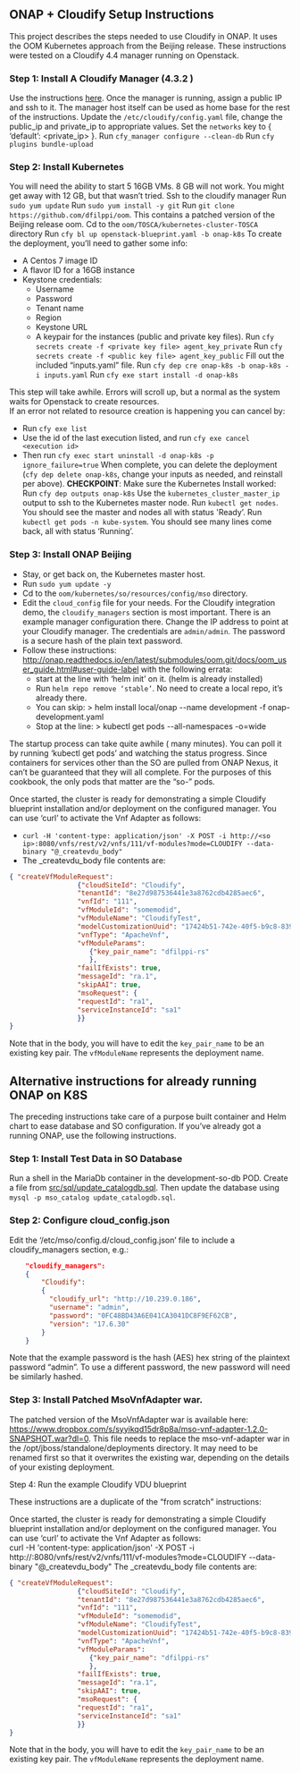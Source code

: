 ## ONAP + Cloudify Setup Instructions

This project describes the steps needed to use Cloudify in ONAP.  It uses the OOM Kubernetes approach from the Beijing release.  These instructions were tested on a Cloudify 4.4 manager running on Openstack.

### Step 1: Install A Cloudify Manager (4.3.2 )

Use the instructions [here](https://docs.cloudify.co/4.3.0/install_maintain/installation/). 
Once the manager is running, assign a public IP and ssh to it.  The manager host itself can be used as home base for the rest of the instructions.
Update the `/etc/cloudify/config.yaml` file, change the public_ip and private_ip to appropriate values.  Set the `networks` key to { ‘default’: <private_ip> }.
Run `cfy_manager configure --clean-db`
Run `cfy plugins bundle-upload`

### Step 2: Install Kubernetes
You will need the ability to start 5 16GB VMs.  8 GB will not work.  You might get away with 12 GB, but that wasn’t tried.
Ssh to the cloudify manager
Run `sudo yum update`
Run `sudo yum install -y git`
Run `git clone https://github.com/dfilppi/oom`.  This contains a patched version of the Beijing release oom.
Cd to the `oom/TOSCA/kubernetes-cluster-TOSCA` directory
Run `cfy bl up openstack-blueprint.yaml -b onap-k8s`
To create the deployment, you’ll need to gather some info:
* A Centos 7 image ID
* A flavor ID for a 16GB instance
* Keystone credentials:
  * Username
  * Password
  * Tenant name
  * Region
  * Keystone URL
  * A keypair for the instances (public and private key files).
Run `cfy secrets create -f <private key file> agent_key_private`
Run `cfy secrets create -f <public key file> agent_key_public`
Fill out the included “inputs.yaml” file.
Run `cfy dep cre onap-k8s -b onap-k8s -i inputs.yaml`
Run `cfy exe start install -d onap-k8s`

This step will take awhile.  Errors will scroll up, but a normal as the system waits for Openstack to create resources.  
If an error not related to resource creation is happening you can cancel by:
* Run `cfy exe list`
* Use the id of the last execution listed, and run `cfy exe cancel <execution id>`
* Then run `cfy exec start uninstall -d onap-k8s -p ignore_failure=true`
When complete, you can delete the deployment (`cfy dep delete onap-k8s`, change your inputs as needed, and reinstall per above).
__CHECKPOINT__: Make sure the Kubernetes Install worked:
Run `cfy dep outputs onap-k8s`
Use the `kubernetes_cluster_master_ip` output to ssh to the Kubernetes master node.
Run `kubectl get nodes`.  You should see the master and nodes all with status 'Ready’.
Run `kubectl get pods -n kube-system`.  You should see many lines come back, all with status ‘Running’.

### Step 3: Install ONAP Beijing
* Stay, or get back on, the Kubernetes master host.
* Run `sudo yum update -y`
* Cd to the `oom/kubernetes/so/resources/config/mso` directory.
* Edit the `cloud_config` file for your needs.  For the Cloudify integration demo, the `cloudify_managers` section is most important.  There is an example manager configuration there.  Change the IP address to point at your Cloudify manager.  The credentials are `admin/admin`.  The password is a secure hash of the plain text password.
* Follow these instructions: http://onap.readthedocs.io/en/latest/submodules/oom.git/docs/oom_user_guide.html#user-guide-label  with the following errata:
  * start at the line with ‘helm init’ on it. (helm is already installed)
  * Run `helm repo remove ‘stable’`.  No need to create a local repo, it’s already there.
  * You can skip: > helm install local/onap --name development -f onap-development.yaml
  * Stop at the line: > kubectl get pods --all-namespaces -o=wide

The startup process can take quite awhile ( many minutes).  You can poll it by running ‘kubectl get pods’ and watching the status progress.  Since containers for services other than the SO are pulled from ONAP Nexus, it can’t be guaranteed that they will all complete.  For the purposes of this cookbook, the only pods that matter are the “so-” pods.

Once started, the cluster is ready for demonstrating a simple Cloudify blueprint installation and/or deployment on the configured manager.  You can use ‘curl’ to activate the Vnf Adapter as follows:  

* `curl -H 'content-type: application/json' -X POST -i http://<so ip>:8080/vnfs/rest/v2/vnfs/111/vf-modules?mode=CLOUDIFY --data-binary "@_createvdu_body"`
* The _createvdu_body file contents are: 
```json
{ "createVfModuleRequest":
                 {"cloudSiteId": "Cloudify",
                 "tenantId": "8e27d987536441e3a8762cdb4285aec6",
                 "vnfId": "111",
                 "vfModuleId": "somemodid",
                 "vfModuleName": "CloudifyTest",
                 "modelCustomizationUuid": "17424b51-742e-40f5-b9c8-83918849a787",
                 "vnfType": "ApacheVnf",
                 "vfModuleParams":
                    {"key_pair_name": "dfilppi-rs"
                    },
                 "failIfExists": true,
                 "messageId": "ra.1",
                 "skipAAI": true,
                 "msoRequest": {
                 "requestId": "ra1",
                 "serviceInstanceId": "sa1"
                 }}
}
```

Note that in the body, you will have to edit the `key_pair_name` to be an existing key pair.  The `vfModuleName` represents the deployment name.


## Alternative instructions for already running ONAP on K8S

The preceding instructions take care of a purpose built container and Helm chart to ease database and SO configuration.  If you’ve already got a running ONAP, use the following instructions.

### Step 1: Install Test Data in SO Database
Run a shell in the MariaDb container in the development-so-db POD.  Create a file from [src/sql/update_catalogdb.sql]().  Then update the database using `mysql -p mso_catalog update_catalogdb.sql`.


### Step 2: Configure cloud_config.json

Edit the ‘/etc/mso/config.d/cloud_config.json’ file to include a cloudify_managers section, e.g.:

```json
    "cloudify_managers":
    {
        "Cloudify":
        {
          "cloudify_url": "http://10.239.0.186",
          "username": "admin",
          "password": "0FC48BD43A6E041CA3041DC8F9EF62CB",
          "version": "17.6.30"
        }
    }
```

Note that the example password is the hash (AES) hex string of the plaintext password “admin”.  To use a different password, the new password will need be similarly hashed.

### Step 3: Install Patched MsoVnfAdapter war.

The patched version of the MsoVnfAdapter war is available here:  https://www.dropbox.com/s/syyikqd15dr8p8a/mso-vnf-adapter-1.2.0-SNAPSHOT.war?dl=0.  This file needs to replace the mso-vnf-adapter war in the /opt/jboss/standalone/deployments directory.  It may need to be renamed first so that it overwrites the existing war, depending on the details of your existing deployment.

Step 4: Run the example Cloudify VDU blueprint

These instructions are a duplicate of the “from scratch”  instructions:

Once started, the cluster is ready for demonstrating a simple Cloudify blueprint installation and/or deployment on the configured manager.  You can use ‘curl’ to activate the Vnf Adapter as follows:  
curl -H 'content-type: application/json' -X POST -i http://<so ip>:8080/vnfs/rest/v2/vnfs/111/vf-modules?mode=CLOUDIFY --data-binary "@_createvdu_body"
The _createvdu_body file contents are: 

```json
{ "createVfModuleRequest":
                 {"cloudSiteId": "Cloudify",
                 "tenantId": "8e27d987536441e3a8762cdb4285aec6",
                 "vnfId": "111",
                 "vfModuleId": "somemodid",
                 "vfModuleName": "CloudifyTest",
                 "modelCustomizationUuid": "17424b51-742e-40f5-b9c8-83918849a787",
                 "vnfType": "ApacheVnf",
                 "vfModuleParams":
                    {"key_pair_name": "dfilppi-rs"
                    },
                 "failIfExists": true,
                 "messageId": "ra.1",
                 "skipAAI": true,
                 "msoRequest": {
                 "requestId": "ra1",
                 "serviceInstanceId": "sa1"
                 }}
}
```

Note that in the body, you will have to edit the `key_pair_name` to be an existing key pair.  The `vfModuleName` represents the deployment name.




